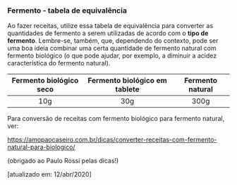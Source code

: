 ### Fermento - tabela de equivalência

Ao fazer receitas, utilize essa tabela de equivalência para converter as quantidades de fermento a serem utilizadas de acordo com o **tipo de fermento**. Lembre-se, também, que, dependendo do contexto, pode ser uma boa ideia combinar uma certa quantidade de fermento natural com fermento biológico (o que pode ajudar, por exemplo, a diminuir a acidez característica do fermento natural).

| Fermento biológico seco | Fermento biológico em tablete | Fermento natural |
| :---------------------: |:-----------------------------:| :---------------:|
|         10g             |         30g                   |       300g       |

Para conversão de receitas com fermento biológico para fermento natural, ver:

https://amopaocaseiro.com.br/dicas/converter-receitas-com-fermento-natural-para-biologico/

(obrigado ao Paulo Rossi pelas dicas!)

[atualizado em: 12/abr/2020]
